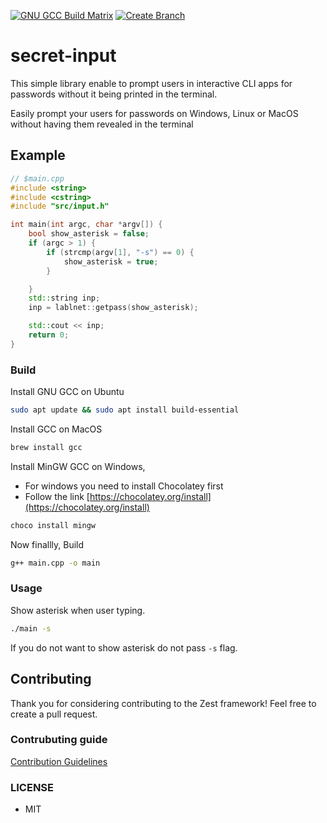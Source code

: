 [![GNU GCC Build Matrix](https://github.com/zestframework/secret-input/actions/workflows/build.yml/badge.svg)](https://github.com/zestframework/secret-input/actions/workflows/build.yml)
[![Create Branch](https://github.com/zestframework/secret-input/actions/workflows/branch.yml/badge.svg)](https://github.com/zestframework/secret-input/actions/workflows/branch.yml)

# secret-input

This simple library enable to prompt users in interactive CLI apps for passwords without it being printed in the terminal.

Easily prompt your users for passwords on Windows, Linux or MacOS without having them revealed in the terminal


## Example
```cpp
// $main.cpp
#include <string>
#include <cstring>
#include "src/input.h"

int main(int argc, char *argv[]) {
    bool show_asterisk = false;
    if (argc > 1) {
        if (strcmp(argv[1], "-s") == 0) {
            show_asterisk = true;
        }

    }
    std::string inp;
    inp = lablnet::getpass(show_asterisk);

    std::cout << inp;
    return 0;
}
```

### Build
Install GNU GCC on Ubuntu
```bash
sudo apt update && sudo apt install build-essential
```

Install GCC on MacOS
```bash
brew install gcc
```
Install MinGW GCC on Windows,
- For windows you need to install Chocolatey first
- Follow the link [https://chocolatey.org/install](https://chocolatey.org/install)
```bash
choco install mingw
```

Now finallly, Build
```bash
g++ main.cpp -o main
```
### Usage
Show asterisk when user typing.
```bash
./main -s
```
If you do not want to show asterisk do not pass `-s` flag.

## Contributing

Thank you for considering contributing to the Zest framework! Feel free to create a pull request.
###  Contrubuting guide
[Contribution Guidelines](https://github.com/zestframework/secret-input/blob/main/CONTRIBUTING.md)

### LICENSE
- MIT
